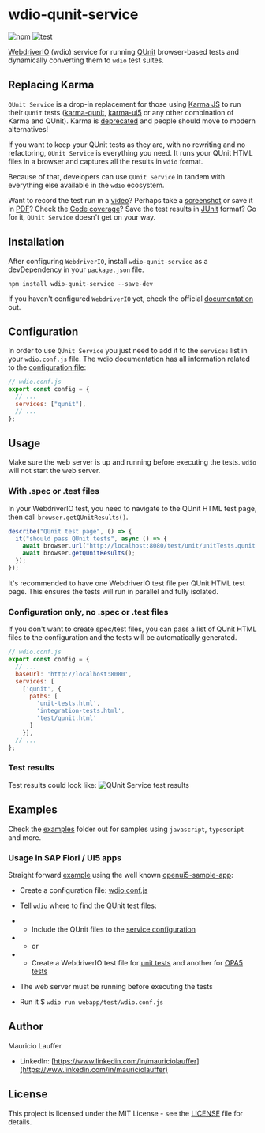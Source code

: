 # wdio-qunit-service

[![npm](https://img.shields.io/npm/v/wdio-qunit-service)](https://www.npmjs.com/package/wdio-qunit-service) [![test](https://github.com/mauriciolauffer/wdio-qunit-service/actions/workflows/test.yml/badge.svg)](https://github.com/mauriciolauffer/wdio-qunit-service/actions/workflows/test.yml)

[WebdriverIO](https://webdriver.io/) (wdio) service for running [QUnit](https://qunitjs.com/) browser-based tests and dynamically converting them to `wdio` test suites.

## Replacing Karma

`QUnit Service` is a drop-in replacement for those using [Karma JS](https://karma-runner.github.io/latest/index.html) to run their `QUnit` tests ([karma-qunit](https://github.com/karma-runner/karma-qunit/), [karma-ui5](https://github.com/SAP/karma-ui5) or any other combination of Karma and QUnit). Karma is [deprecated](https://github.com/karma-runner/karma) and people should move to modern alternatives!

If you want to keep your QUnit tests as they are, with no rewriting and no refactoring, `QUnit Service` is everything you need. It runs your QUnit HTML files in a browser and captures all the results in `wdio` format.

Because of that, developers can use `QUnit Service` in tandem with everything else available in the `wdio` ecosystem.

Want to record the test run in a [video](https://webdriver.io/docs/wdio-video-reporter/)? Perhaps take a [screenshot](https://webdriver.io/docs/api/browser/saveScreenshot/) or save it in [PDF](https://webdriver.io/docs/api/browser/savePDF/)? Check the [Code coverage](https://www.npmjs.com/package/wdio-monocart-service)? Save the test results in [JUnit](https://webdriver.io/docs/junit-reporter) format? Go for it, `QUnit Service` doesn't get on your way.

## Installation

After configuring `WebdriverIO`, install `wdio-qunit-service` as a devDependency in your `package.json` file.

```shell
npm install wdio-qunit-service --save-dev
```

If you haven't configured `WebdriverIO` yet, check the official [documentation](https://webdriver.io/docs/gettingstarted) out.

## Configuration

In order to use `QUnit Service` you just need to add it to the `services` list in your `wdio.conf.js` file. The wdio documentation has all information related to the [configuration file](https://webdriver.io/docs/configurationfile):

```js
// wdio.conf.js
export const config = {
  // ...
  services: ["qunit"],
  // ...
};
```

## Usage

Make sure the web server is up and running before executing the tests. `wdio` will not start the web server.

### With .spec or .test files

In your WebdriverIO test, you need to navigate to the QUnit HTML test page, then call `browser.getQUnitResults()`.

```js
describe("QUnit test page", () => {
  it("should pass QUnit tests", async () => {
    await browser.url("http://localhost:8080/test/unit/unitTests.qunit.html");
    await browser.getQUnitResults();
  });
});
```

It's recommended to have one WebdriverIO test file per QUnit HTML test page. This ensures the tests will run in parallel and fully isolated.

### Configuration only, no .spec or .test files

If you don't want to create spec/test files, you can pass a list of QUnit HTML files to the configuration and the tests will be automatically generated.

```js
// wdio.conf.js
export const config = {
  // ...
  baseUrl: 'http://localhost:8080',
  services: [
    ['qunit', {
      paths: [
        'unit-tests.html',
        'integration-tests.html',
        'test/qunit.html'
      ]
    }],
  // ...
};
```

### Test results

Test results could look like:
![QUnit Service test results](./wdio-qunit-service-results.png?raw=true)

## Examples

Check the [examples](./examples/) folder out for samples using `javascript`, `typescript` and more.

### Usage in SAP Fiori / UI5 apps

Straight forward [example](./examples/openui5-sample-app/) using the well known [openui5-sample-app](https://github.com/SAP/openui5-sample-app):

- Create a configuration file: [wdio.conf.js](./examples/openui5-sample-app/webapp/test/wdio.conf.js)

- Tell `wdio` where to find the QUnit test files:

- - Include the QUnit files to the [service configuration](./examples/openui5-sample-app-no-specs/webapp/test/wdio.conf.js)
- - or
- - Create a WebdriverIO test file for [unit tests](./examples/openui5-sample-app/webapp/test/unit/unit.test.js) and another for [OPA5 tests](./examples/openui5-sample-app/webapp/test/integration/opa.test.js)

- The web server must be running before executing the tests

- Run it $ `wdio run webapp/test/wdio.conf.js`

## Author

Mauricio Lauffer

- LinkedIn: [https://www.linkedin.com/in/mauriciolauffer](https://www.linkedin.com/in/mauriciolauffer)

## License

This project is licensed under the MIT License - see the [LICENSE](LICENSE) file for details.
